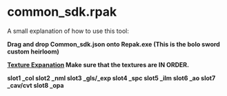 # common_sdk.rpak
A small explanation of how to use this tool:
<b>

Drag and drop Common_sdk.json onto Repak.exe
(This is the bolo sword custom heirloom)

[Texture Expanation](https://github.com/MCLOLSMAN/common_sdk.rpak/blob/main/Texture%2C%20material%20info.txt)
Make sure that the textures are IN ORDER.

slot1 _col
slot2 _nml 
slot3 _gls/_exp
slot4 _spc
slot5 _ilm
slot6 _ao
slot7 _cav/cvt
slot8 _opa
